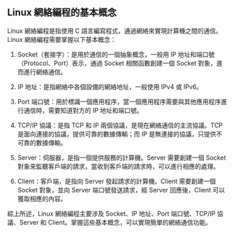 ## Linux 網絡編程的基本概念

Linux 網絡編程是指使用 C 語言編寫程式，通過網絡來實現計算機之間的通信。Linux 網絡編程需要掌握以下基本概念：

1. Socket（套接字）：是用於通信的一個抽象概念，一般用 IP 地址和端口號（Protocol、Port）表示，通過 Socket 相關函數創建一個 Socket 對象，進而進行網絡通信。

2. IP 地址：是指網絡中各個設備的網絡地址，一般使用 IPv4 或 IPv6。

3. Port 端口號：用於標識一個應用程序，當一個應用程序需要與其他應用程序進行通信時，需要知道對方的 IP 地址和端口號。

4. TCP/IP 協議：是指 TCP 和 IP 兩個協議，是現在網絡通信的主流協議。TCP 是面向連接的協議，提供可靠的數據傳輸；而 IP 是無連接的協議，只提供不可靠的數據傳輸。

5. Server：伺服器，是指一個提供服務的計算機。Server 需要創建一個 Socket 對象來監聽客戶端的請求，當收到客戶端的請求時，可以進行相應的處理。

6. Client：客戶端，是指向 Server 發起請求的計算機。Client 需要創建一個 Socket 對象，並向 Server 端口號發送請求，經 Server 回應後，Client 可以獲取相應的內容。

綜上所述，Linux 網絡編程主要涉及 Socket、IP 地址、Port 端口號、TCP/IP 協議、Server 和 Client。掌握這些基本概念，可以實現簡單的網絡通信功能。